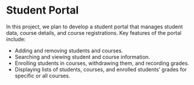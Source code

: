 # Student Portal
In this project, we plan to develop a student portal that manages student data, course details, and course registrations. Key features of the portal include:

- Adding and removing students and courses.
- Searching and viewing student and course information.
- Enrolling students in courses, withdrawing them, and recording grades.
- Displaying lists of students, courses, and enrolled students’ grades for specific or all courses.
